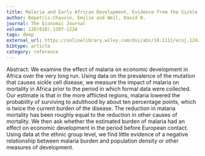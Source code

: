 ```yaml
---
title: Malaria and Early African Development, Evidence from the Sickle Cell Trait
author: Depetris-Chauvin, Emilio and Weil, David N.
journal: The Economic Journal
volume: 128(610):1207-1234
tags: deep
external_url: https://onlinelibrary.wiley.com/doi/abs/10.1111/ecoj.12433
bibtype: article
category: reference
---
```

Abstract: We examine the effect of malaria on economic development in Africa over the very long run. Using data on the prevalence of the mutation that causes sickle cell disease, we measure the impact of malaria on mortality in Africa prior to the period in which formal data were collected. Our estimate is that in the more afflicted regions, malaria lowered the probability of surviving to adulthood by about ten percentage points, which is twice the current burden of the disease. The reduction in malaria mortality has been roughly equal to the reduction in other causes of mortality. We then ask whether the estimated burden of malaria had an effect on economic development in the period before European contact. Using data at the ethnic group level, we find little evidence of a negative relationship between malaria burden and population density or other measures of development.
